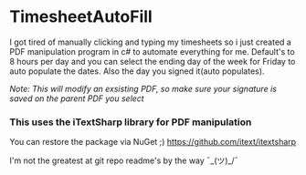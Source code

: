 # TimesheetAutoFill
I got tired of manually clicking and typing my timesheets so i just created a PDF manipulation program in c# to automate everything for me. Default's to 8 hours per day and you can select the ending day of the week for Friday to auto populate the dates. Also the day you signed it(auto populates).

*Note: This will modify an exsisting PDF, so make sure your signature is saved on the parent PDF you select*


### This uses the iTextSharp library for PDF manipulation
You can restore the package via NuGet ;)
https://github.com/itext/itextsharp

I'm not the greatest at git repo readme's by the way ¯\_(ツ)_/¯
